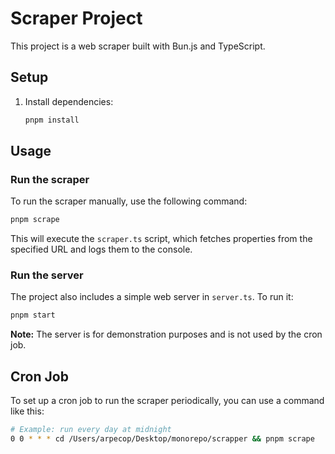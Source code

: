 # Scraper Project

This project is a web scraper built with Bun.js and TypeScript.

## Setup

1.  Install dependencies:
    ```bash
    pnpm install
    ```

## Usage

### Run the scraper

To run the scraper manually, use the following command:

```bash
pnpm scrape
```

This will execute the `scraper.ts` script, which fetches properties from the specified URL and logs them to the console.

### Run the server

The project also includes a simple web server in `server.ts`. To run it:

```bash
pnpm start
```

**Note:** The server is for demonstration purposes and is not used by the cron job.

## Cron Job

To set up a cron job to run the scraper periodically, you can use a command like this:

```bash
# Example: run every day at midnight
0 0 * * * cd /Users/arpecop/Desktop/monorepo/scrapper && pnpm scrape
```
